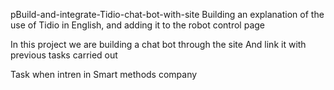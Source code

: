 pBuild-and-integrate-Tidio-chat-bot-with-site
Building an explanation of the use of Tidio in English, and adding it to the robot control page

In this project we are building a chat bot through the site And link it with previous tasks carried out

Task when intren in Smart methods company

 
